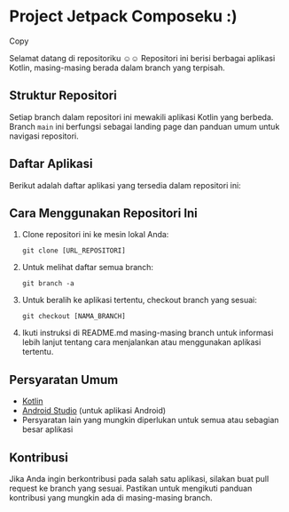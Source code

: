 <h1>Project  Jetpack Composeku :)</h1>
Copy<p>Selamat datang di repositoriku ☺️☺️ Repositori ini berisi berbagai aplikasi Kotlin, masing-masing berada dalam branch yang terpisah.</p>

<h2>Struktur Repositori</h2>

<p>Setiap branch dalam repositori ini mewakili aplikasi Kotlin yang berbeda. Branch <code>main</code> ini berfungsi sebagai landing page dan panduan umum untuk navigasi repositori.</p>

<h2>Daftar Aplikasi</h2>

<p>Berikut adalah daftar aplikasi yang tersedia dalam repositori ini:</p>

<h2>Cara Menggunakan Repositori Ini</h2>

<ol>
    <li>Clone repositori ini ke mesin lokal Anda:
        <pre><code>git clone [URL_REPOSITORI]</code></pre>
    </li>
    <li>Untuk melihat daftar semua branch:
        <pre><code>git branch -a</code></pre>
    </li>
    <li>Untuk beralih ke aplikasi tertentu, checkout branch yang sesuai:
        <pre><code>git checkout [NAMA_BRANCH]</code></pre>
    </li>
    <li>Ikuti instruksi di README.md masing-masing branch untuk informasi lebih lanjut tentang cara menjalankan atau menggunakan aplikasi tertentu.</li>
</ol>

<h2>Persyaratan Umum</h2>

<ul>
    <li><a href="https://kotlinlang.org/docs/getting-started.html">Kotlin</a></li>
    <li><a href="https://developer.android.com/studio">Android Studio</a> (untuk aplikasi Android)</li>
    <li>Persyaratan lain yang mungkin diperlukan untuk semua atau sebagian besar aplikasi</li>
</ul>

<h2>Kontribusi</h2>

<p>Jika Anda ingin berkontribusi pada salah satu aplikasi, silakan buat pull request ke branch yang sesuai. Pastikan untuk mengikuti panduan kontribusi yang mungkin ada di masing-masing branch.</p>
